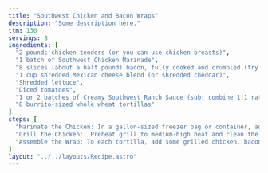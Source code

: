 ```yaml
---
title: "Southwest Chicken and Bacon Wraps"
description: "Some description here."
ttm: 130
servings: 8
ingredients: [
  "2 pounds chicken tenders (or you can use chicken breasts)",
  "1 batch of Southwest Chicken Marinade",
  "8 slices (about a half pound) bacon, fully cooked and crumbled (try our No Fail Bacon method)",
  "1 cup shredded Mexican cheese blend (or shredded cheddar)",
  "Shredded lettuce",
  "Diced tomatoes",
  "1 or 2 batches of Creamy Southwest Ranch Sauce (sub: combine 1:1 ratio of salsa and store-bought Ranch Dip)",
  "8 burrito-sized whole wheat tortillas"
]
steps: [
  "Marinate the Chicken: In a gallon-sized freezer bag or container, add the chicken to the Southwest Chicken Marinade. (Freezing instructions begin here.) Seal and marinate in the refrigerator for 2-24 hours.",
  "Grill the Chicken:  Preheat grill to medium-high heat and clean the grates well. Grill for about 4-5 minutes per side, maybe longer depending on the thickness, until done. Chicken is done when it registers 165°F internally or has no more pink inside. Let chicken rest on a cutting board and then dice into bite-sized pieces. (See other ways to cook your chicken in notes below.)",
  "Assemble the Wrap: To each tortilla, add some grilled chicken, bacon pieces, 2 tablespoons shredded cheese, shredded lettuce, diced tomatoes, and 2 tablespoons Creamy Southwest Ranch Sauce. Roll up like a burrito. Serve more Creamy Southwest Ranch Sauce on the side for dipping, if desired."
]
layout: "../../layouts/Recipe.astro"
---
```

